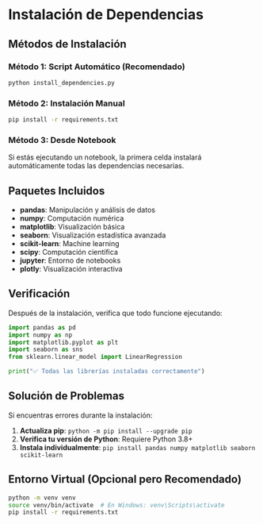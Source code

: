 # Instalación de Dependencias

## Métodos de Instalación

### Método 1: Script Automático (Recomendado)
```bash
python install_dependencies.py
```

### Método 2: Instalación Manual
```bash
pip install -r requirements.txt
```

### Método 3: Desde Notebook
Si estás ejecutando un notebook, la primera celda instalará automáticamente todas las dependencias necesarias.

## Paquetes Incluidos

- **pandas**: Manipulación y análisis de datos
- **numpy**: Computación numérica
- **matplotlib**: Visualización básica
- **seaborn**: Visualización estadística avanzada
- **scikit-learn**: Machine learning
- **scipy**: Computación científica
- **jupyter**: Entorno de notebooks
- **plotly**: Visualización interactiva

## Verificación

Después de la instalación, verifica que todo funcione ejecutando:

```python
import pandas as pd
import numpy as np
import matplotlib.pyplot as plt
import seaborn as sns
from sklearn.linear_model import LinearRegression

print("✅ Todas las librerías instaladas correctamente")
```

## Solución de Problemas

Si encuentras errores durante la instalación:

1. **Actualiza pip**: `python -m pip install --upgrade pip`
2. **Verifica tu versión de Python**: Requiere Python 3.8+
3. **Instala individualmente**: `pip install pandas numpy matplotlib seaborn scikit-learn`

## Entorno Virtual (Opcional pero Recomendado)

```bash
python -m venv venv
source venv/bin/activate  # En Windows: venv\Scripts\activate
pip install -r requirements.txt
```

